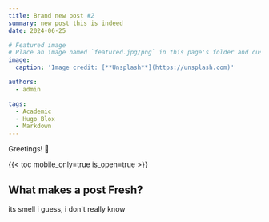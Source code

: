 ```yaml
---
title: Brand new post #2
summary: new post this is indeed
date: 2024-06-25

# Featured image
# Place an image named `featured.jpg/png` in this page's folder and customize its options here.
image:
  caption: 'Image credit: [**Unsplash**](https://unsplash.com)'

authors:
  - admin

tags:
  - Academic
  - Hugo Blox
  - Markdown
---
```


Greetings! 👋

{{< toc mobile_only=true is_open=true >}}

## What makes a post Fresh?
its smell i guess, i don't really know








